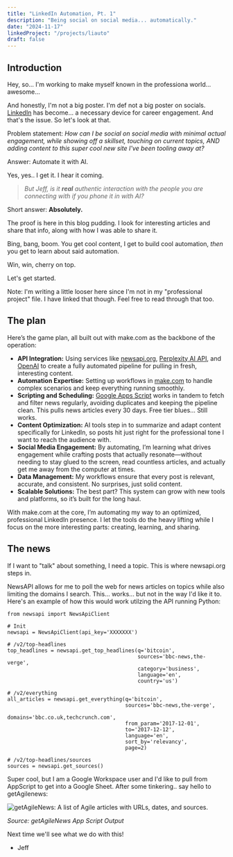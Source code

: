 ```yaml
---
title: "LinkedIn Automation, Pt. 1"
description: "Being social on social media... automatically."
date: "2024-11-17"
linkedProject: "/projects/liauto"
draft: false
---
```


## Introduction

Hey, so... I'm working to make myself known in the professiona world... awesome...

And honestly, I'm not a big poster. I'm def not a big poster on socials. [LinkedIn](https://www.linkedin.com/) has become... a necessary device for career engagement. And that's the issue. So let's look at that.

Problem statement: *How can I be social on social media with minimal actual engagement, while showing off a skillset, touching on current topics, AND adding content to this super cool new site I've been tooling away at?*

Answer: Automate it with AI.

Yes, yes.. I get it. I hear it coming.

> *But Jeff, is it **real** authentic interaction with the people you are connecting with if you phone it in with AI?*

Short answer: **Absolutely.**

The proof is here in this blog pudding. I look for interesting articles and share that info, along with how I was able to share it.

Bing, bang, boom. You get cool content, I get to build cool automation, *then* you get to learn about said automation.

Win, win, cherry on top.

Let's get started.

Note: I'm writing a little looser here since I'm not in my "professional project" file. I have linked that though. Feel free to read through that too.

## The plan

Here’s the game plan, all built out with make.com as the backbone of the operation:

- **API Integration:** Using services like [newsapi.org](https://newsapi.org/), [Perplexity AI API](https://docs.perplexity.ai/home), and [OpenAI](https://platform.openai.com/docs/overview) to create a fully automated pipeline for pulling in fresh, interesting content.
- **Automation Expertise:** Setting up workflows in [make.com](https://www.make.com/en) to handle complex scenarios and keep everything running smoothly.
- **Scripting and Scheduling:** [Google Apps Script](https://developers.google.com/apps-script) works in tandem to fetch and filter news regularly, avoiding duplicates and keeping the pipeline clean. This pulls news articles every 30 days. Free tier blues... Still works.
- **Content Optimization:** AI tools step in to summarize and adapt content specifically for LinkedIn, so posts hit just right for the professional tone I want to reach the audience with.
- **Social Media Engagement:** By automating, I’m learning what drives engagement while crafting posts that actually resonate—without needing to stay glued to the screen, read countless articles, and actually get me away from the computer at times.
- **Data Management:** My workflows ensure that every post is relevant, accurate, and consistent. No surprises, just solid content.
- **Scalable Solutions:** The best part? This system can grow with new tools and platforms, so it’s built for the long haul.

With make.com at the core, I’m automating my way to an optimized, professional LinkedIn presence. I let the tools do the heavy lifting while I focus on the more interesting parts: creating, learning, and sharing.

## The news

If I want to "talk" about something, I need a topic. This is where newsapi.org steps in.

NewsAPI allows for me to poll the web for news articles on topics while also limiting the domains I search. This... works... but not in the way I'd like it to. Here's an example of how this would work utilzing the API running Python:


```
from newsapi import NewsApiClient

# Init
newsapi = NewsApiClient(api_key='XXXXXXX')

# /v2/top-headlines
top_headlines = newsapi.get_top_headlines(q='bitcoin',
                                          sources='bbc-news,the-verge',
                                          category='business',
                                          language='en',
                                          country='us')

# /v2/everything
all_articles = newsapi.get_everything(q='bitcoin',
                                      sources='bbc-news,the-verge',
                                      domains='bbc.co.uk,techcrunch.com',
                                      from_param='2017-12-01',
                                      to='2017-12-12',
                                      language='en',
                                      sort_by='relevancy',
                                      page=2)

# /v2/top-headlines/sources
sources = newsapi.get_sources()
```

Super cool, but I am a Google Workspace user and I'd like to pull from AppScript to get into a Google Sheet. After some tinkering.. say hello to getAgilenews:

![getAgileNews: A list of Agile articles with URLs, dates, and sources.](/img/getagilenews.jpg)

*Source: getAgileNews App Script Output*

Next time we'll see what we do with this!

- Jeff